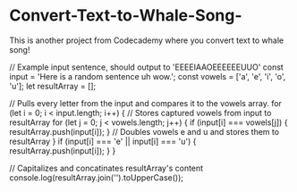 # Convert-Text-to-Whale-Song-
This is another project from Codecademy where you convert text to whale song!

// Example input sentence, should output to 'EEEEIAAOEEEEEEUUO'
const input = 'Here is a random sentence uh wow.';
const vowels = ['a', 'e', 'i', 'o', 'u'];
let resultArray = [];

// Pulls every letter from the input and compares it to the vowels array.
for (let i = 0; i < input.length; i++) {
  // Stores captured vowels from input to resultArray
  for (let j = 0; j < vowels.length; j++) {
    if (input[i] === vowels[j]) {
      resultArray.push(input[i]);
    }
    // Doubles vowels e and u and stores them to resultArray
  } if (input[i] === 'e' || input[i] === 'u') {
      resultArray.push(input[i]);
    }
}

// Capitalizes and concatinates resultArray's content
console.log(resultArray.join('').toUpperCase());
